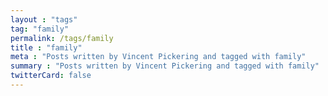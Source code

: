 ```yaml
---
layout : "tags"
tag: "family"
permalink: /tags/family
title : "family"
meta : "Posts written by Vincent Pickering and tagged with family"
summary : "Posts written by Vincent Pickering and tagged with family"
twitterCard: false
---
```

